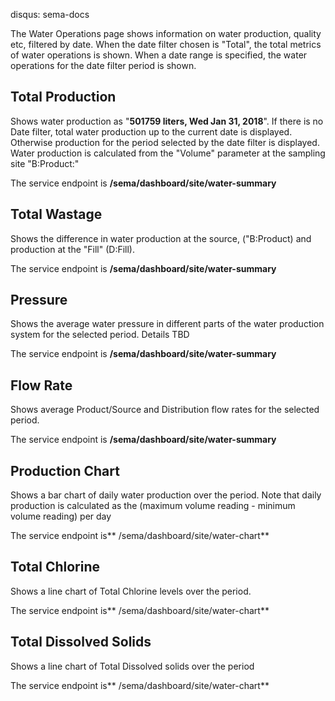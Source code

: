 disqus: sema-docs

The Water Operations page shows information on water production, 
quality etc,  filtered by date. When the date filter chosen is "Total", 
the  total metrics of water operations is shown. When a date range is 
specified, the water operations  for the date filter period is shown.

## Total Production

Shows water production as "**501759 liters, Wed Jan 31, 2018**".
 If there is no Date filter, total water production up to the current 
date is displayed. Otherwise production for the period selected by the 
date filter is displayed. Water production is calculated from the "Volume" parameter at the sampling site "B:Product:"

The service endpoint is **/sema/dashboard/site/water-summary**

## Total Wastage

Shows the difference in water production at the source, ("B:Product) and production at the "Fill" (D:Fill). 

The service endpoint is **/sema/dashboard/site/water-summary**

## Pressure

Shows the average water pressure in different parts of the water production system for the selected period. Details TBD

The service endpoint is **/sema/dashboard/site/water-summary**

## Flow Rate

Shows average Product/Source and Distribution flow rates for the selected period.

The service endpoint is **/sema/dashboard/site/water-summary**

## Production Chart

Shows
 a bar chart of daily water production over the period. Note that daily 
production is calculated as the (maximum volume reading -  minimum 
volume reading) per day

The service endpoint is** /sema/dashboard/site/water-chart**

## Total Chlorine

Shows a line chart of Total Chlorine levels over the period.

The service endpoint is** /sema/dashboard/site/water-chart**

## Total Dissolved Solids

Shows a line chart of Total Dissolved solids over the period

The service endpoint is** /sema/dashboard/site/water-chart**
